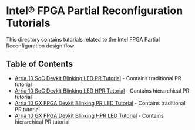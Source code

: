 # Intel&reg; FPGA Partial Reconfiguration Tutorials

This directory contains tutorials related to the Intel FPGA Partial Reconfiguration design flow.

## Table of Contents



- [Arria 10 SoC Devkit Blinking LED PR Tutorial](a10_soc_devkit_blinking_led/) - Contains traditional PR tutorial
- [Arria 10 SoC Devkit Blinking LED HPR Tutorial](a10_soc_devkit_blinking_led_hpr/) - Contains hierarchical PR tutorial
- [Arria 10 GX FPGA Devkit Blinking PR LED Tutorial](a10_pcie_devkit_blinking_led/) - Contains traditional PR tutorial
- [Arria 10 GX FPGA Devkit Blinking HPR LED Tutorial](a10_pcie_devkit_blinking_led_hpr/) - Contains hierarchical PR tutorial